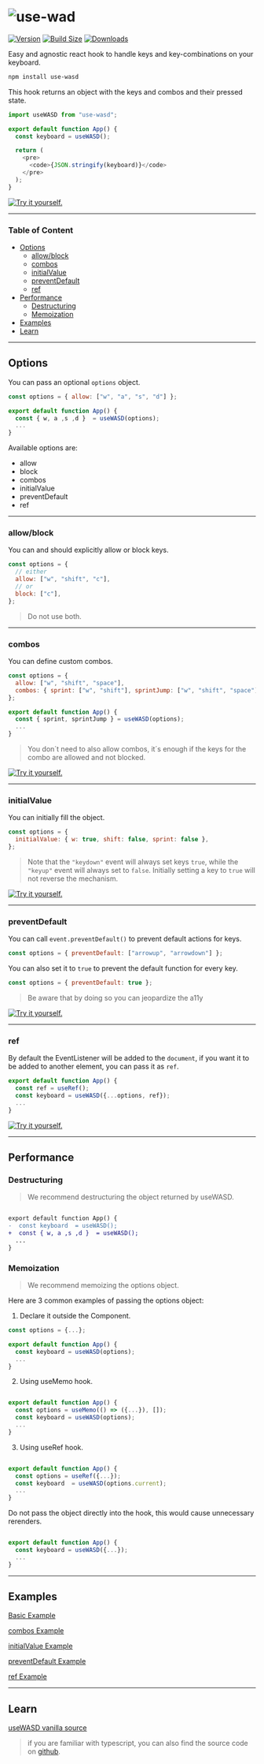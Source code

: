 # <img src="https://github.com/doemser/dead-simple-react/blob/main/assets/png/use-wasd.png?raw=true" alt="use-wad"/>

[![Version](https://img.shields.io/npm/v/use-wasd?style=flat&colorA=000000&colorB=000000)](https://www.npmjs.com/package/use-wasd)
[![Build Size](https://img.shields.io/bundlephobia/minzip/use-wasd?label=bundle%20size&style=flat&colorA=000000&colorB=000000)](<[https://bundlephobia.com/result?p=use-wasd](https://bundlephobia.com/package/use-wasd@2.0.1)>)
[![Downloads](https://img.shields.io/npm/dt/use-wasd.svg?style=flat&colorA=000000&colorB=000000)](https://www.npmjs.com/package/use-wasd)

Easy and agnostic react hook to handle keys and key-combinations on your keyboard.

```bash
npm install use-wasd
```

This hook returns an object with the keys and combos and their pressed state.

```js
import useWASD from "use-wasd";

export default function App() {
  const keyboard = useWASD();

  return (
    <pre>
      <code>{JSON.stringify(keyboard)}</code>
    </pre>
  );
}
```

<a href="https://codesandbox.io/s/github/doemser/dead-simple-react/tree/main/examples/use-wasd/use-wasd-basic" target="_blank">![Try it yourself.](https://github.com/doemser/dead-simple-react/blob/main/assets/png/use-wasd-try-it-yourself.png?raw=true)</a>

---

### Table of Content

- [Options](#options)
  - [allow/block](#allowblock)
  - [combos](#combos)
  - [initialValue](#initialvalue)
  - [preventDefault](#preventdefault)
  - [ref](#ref)
- [Performance](#performance)
  - [Destructuring](#destructuring)
  - [Memoization](#memoization)
- [Examples](#examples)
- [Learn](#learn)

---

## Options

You can pass an optional `options` object.

```js
const options = { allow: ["w", "a", "s", "d"] };

export default function App() {
  const { w, a ,s ,d }  = useWASD(options);
  ...
}
```

Available options are:

- allow
- block
- combos
- initialValue
- preventDefault
- ref

---

### allow/block

You can and should explicitly allow or block keys.

```js
const options = {
  // either
  allow: ["w", "shift", "c"],
  // or
  block: ["c"],
};
```

> Do not use both.

---

### combos

You can define custom combos.

```js
const options = {
  allow: ["w", "shift", "space"],
  combos: { sprint: ["w", "shift"], sprintJump: ["w", "shift", "space"] }
};

export default function App() {
  const { sprint, sprintJump } = useWASD(options);
  ...
}
```

> You don´t need to also allow combos, it´s enough if the keys for the combo are allowed and not blocked.

<a href="https://codesandbox.io/s/github/doemser/dead-simple-react/tree/main/examples/use-wasd/use-wasd-combos" target="_blank">![Try it yourself.](https://github.com/doemser/dead-simple-react/blob/main/assets/png/use-wasd-try-it-yourself.png?raw=true)</a>

---

### initialValue

You can initially fill the object.

```js
const options = {
  initialValue: { w: true, shift: false, sprint: false },
};
```

> Note that the `"keydown"` event will always set keys `true`, while the `"keyup"` event will always set to `false`. Initially setting a key to `true` will not reverse the mechanism.

<a href="https://codesandbox.io/s/github/doemser/dead-simple-react/tree/main/examples/use-wasd/use-wasd-initial-value" target="_blank">![Try it yourself.](https://github.com/doemser/dead-simple-react/blob/main/assets/png/use-wasd-try-it-yourself.png?raw=true)</a>

---

### preventDefault

You can call `event.preventDefault()` to prevent default actions for keys.

```js
const options = { preventDefault: ["arrowup", "arrowdown"] };
```

You can also set it to `true` to prevent the default function for every key.

```js
const options = { preventDefault: true };
```

> Be aware that by doing so you can jeopardize the a11y

<a href="https://codesandbox.io/s/github/doemser/dead-simple-react/tree/main/examples/use-wasd/use-wasd-prevent-default" target="_blank">![Try it yourself.](https://github.com/doemser/dead-simple-react/blob/main/assets/png/use-wasd-try-it-yourself.png?raw=true)</a>

---

### ref

By default the EventListener will be added to the `document`, if you want it to be added to another element, you can pass it as `ref`.

```js
export default function App() {
  const ref = useRef();
  const keyboard = useWASD({...options, ref});
  ...
}
```

<a href="https://codesandbox.io/s/github/doemser/dead-simple-react/tree/main/examples/use-wasd/use-wasd-ref" target="_blank">![Try it yourself.](https://github.com/doemser/dead-simple-react/blob/main/assets/png/use-wasd-try-it-yourself.png?raw=true)</a>

---

## Performance

### Destructuring

> We recommend destructuring the object returned by useWASD.

```diff

export default function App() {
-  const keyboard  = useWASD();
+  const { w, a ,s ,d }  = useWASD();
  ...
}
```

### Memoization

> We recommend memoizing the options object.

Here are 3 common examples of passing the options object:

1. Declare it outside the Component.

```js
const options = {...};

export default function App() {
  const keyboard = useWASD(options);
  ...
}
```

2. Using useMemo hook.

```js

export default function App() {
  const options = useMemo(() => ({...}), []);
  const keyboard = useWASD(options);
  ...
}
```

3. Using useRef hook.

```js

export default function App() {
  const options = useRef({...});
  const keyboard  = useWASD(options.current);
  ...
}
```

Do not pass the object directly into the hook, this would cause unnecessary rerenders.

```js

export default function App() {
  const keyboard = useWASD({...});
  ...
}
```

---

## Examples

[Basic Example](https://codesandbox.io/s/github/doemser/dead-simple-react/tree/main/examples/use-wasd/use-wasd-basic)

[combos Example](https://codesandbox.io/s/github/doemser/dead-simple-react/tree/main/examples/use-wasd/use-wasd-combos)

[initialValue Example](https://codesandbox.io/s/github/doemser/dead-simple-react/tree/main/examples/use-wasd/use-wasd-initial-value)

[preventDefault Example](https://codesandbox.io/s/github/doemser/dead-simple-react/tree/main/examples/use-wasd/use-wasd-prevent-default)

[ref Example](https://codesandbox.io/s/github/doemser/dead-simple-react/tree/main/examples/use-wasd/use-wasd-ref)

---

## Learn

[useWASD vanilla source](https://codesandbox.io/s/github/doemser/dead-simple-react/tree/main/examples/use-wasd/use-wasd-vanilla)

> if you are familiar with typescript, you can also find the source code on [github](https://github.com/doemser/use-wasd/blob/main/src/use-wasd.ts).
